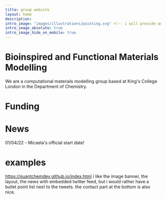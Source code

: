 ```yaml
---
title: group website
layout: home
description: 
intro_image: "images/illustrations/pointing.svg" <!-- i will provide an image for the homepage -->
intro_image_absolute: true
intro_image_hide_on_mobile: true
---
```


<!-- i'd like a single page layout  -->

# Bioinspired and Functional Materials Modelling <!-- group name -->

We are a computational materials modelling group based at King's College London in the Department of Chemistry.
<!-- short description to be updated. I will also add an image placeholder. -->

# Funding

<!-- icons of funding agencies here -->

# News

01/04/22 - Micaela's official start date!
 



# examples 

https://quantchemdev.github.io/index.html i like the  image banner, the layout, the news with embedded twitter feed, but i would rather have a bullet point list next to the tweets. the contact part at the bottom is also nice.

